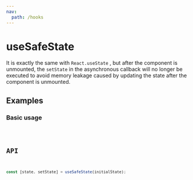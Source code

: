 ```yaml
---
nav:
  path: /hooks
---
```


# useSafeState

It is exactly the same with `React.useState` , but after the component is unmounted, the `setState` in the asynchronous callback will no longer be executed to avoid memory leakage caused by updating the state after the component is unmounted.

## Examples

### Basic usage

<code src="./demo/demo1.tsx" />

## API

```typescript
const [state, setState] = useSafeState(initialState);
```
